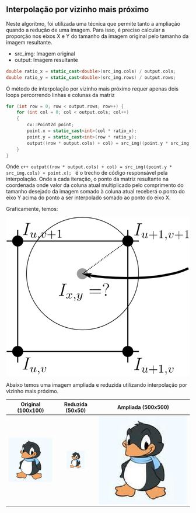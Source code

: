 Interpolação por vizinho mais próximo
---------------------

Neste algoritmo, foi utilizada uma técnica que permite tanto a ampliação quando a redução de uma imagem. Para isso, é preciso 
calcular a proporção nos eixos X e Y do tamanho da imagem original pelo tamanho da imagem resultante.

- src_img: Imagem original
- output: Imagem resultante
```c++
double ratio_x = static_cast<double>(src_img.cols) / output.cols;
double ratio_y = static_cast<double>(src_img.rows) / output.rows;
```

O método de interpolação por vizinho mais próximo requer apenas dois loops percorrendo linhas e colunas da matriz
```c++
for (int row = 0; row < output.rows; row++) {
    for (int col = 0; col < output.cols; col++)
    {
        cv::Point2d point;
        point.x = static_cast<int>(col * ratio_x);
        point.y = static_cast<int>(row * ratio_y);
        output((row * output.cols) + col) = src_img((point.y * src_img.cols) + point.x);
    }
}
```

Onde ```c++ output((row * output.cols) + col) = src_img((point.y * src_img.cols) + point.x); ``` é o trecho de código responsável 
pela interpolação.
Onde a cada iteração, o ponto da matriz resultante na coordenada onde valor da coluna atual multiplicado pelo comprimento do tamanho 
desejado da imagem somado à coluna atual receberá o ponto do eixo Y acima do ponto a ser interpolado somado ao ponto do eixo X.

Graficamente, temos:

![](https://raw.githubusercontent.com/herodrigues/cvip/master/img/nearest_neighbour_chart.png)

Abaixo temos uma imagem ampliada e reduzida utilizando interpolação por vizinho mais próximo.

|  Original (100x100)  |  Reduzida (50x50)  | Ampliada (500x500) |
| :---: | :-----: | :---: |
| ![](https://raw.githubusercontent.com/herodrigues/cvip/master/img/tux.jpg) |  ![](https://raw.githubusercontent.com/herodrigues/cvip/master/img/tux-nearest-50.jpg) | ![](https://raw.githubusercontent.com/herodrigues/cvip/master/img/tux-nearest-500.jpg)  |
